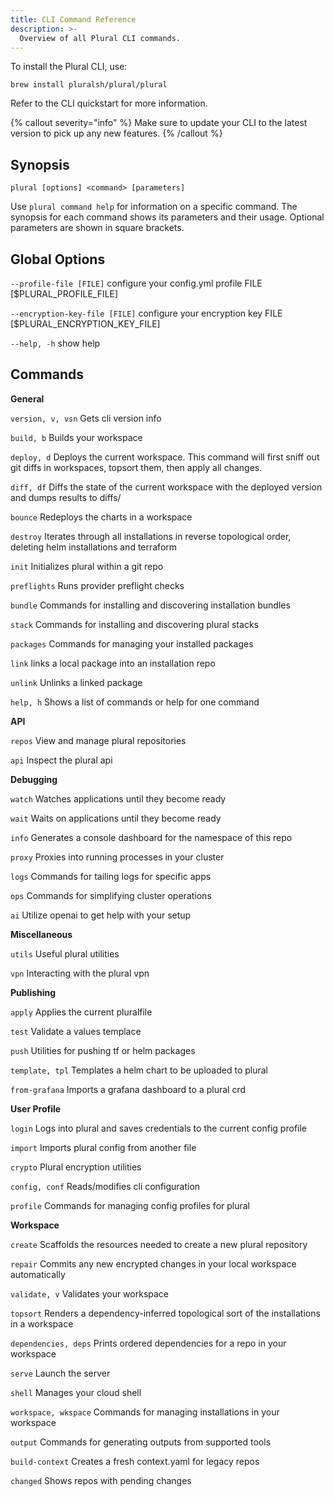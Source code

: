 ```yaml
---
title: CLI Command Reference
description: >-
  Overview of all Plural CLI commands.
---
```


To install the Plural CLI, use:

```
brew install pluralsh/plural/plural
```
Refer to the CLI quickstart for more information.

{% callout severity="info" %}
Make sure to update your CLI to the latest version to pick up any new features.
{% /callout %}

## Synopsis
```
plural [options] <command> [parameters]
```

Use `plural command help` for information on a specific command. The synopsis for each command shows its parameters and their usage. Optional parameters are shown in square brackets.

## Global Options

`--profile-file [FILE]` configure your config.yml profile FILE [$PLURAL_PROFILE_FILE]

`--encryption-key-file [FILE]` configure your encryption key FILE [$PLURAL_ENCRYPTION_KEY_FILE]

`--help, -h` show help

## Commands

**General**

`version, v, vsn`  Gets cli version info

`build, b`         Builds your workspace

`deploy, d`        Deploys the current workspace. This command will first sniff out git diffs in workspaces, topsort them, then apply all changes.

`diff, df`         Diffs the state of the current workspace with the deployed version and dumps results to diffs/
   
`bounce`           Redeploys the charts in a workspace

`destroy`          Iterates through all installations in reverse topological order, deleting helm installations and terraform

`init`             Initializes plural within a git repo

`preflights`       Runs provider preflight checks

`bundle`           Commands for installing and discovering installation bundles

`stack`            Commands for installing and discovering plural stacks

`packages`         Commands for managing your installed packages

`link`             links a local package into an installation repo

`unlink`           Unlinks a linked package

`help, h`          Shows a list of commands or help for one command


**API**

`repos`            View and manage plural repositories

`api`              Inspect the plural api


**Debugging**

`watch`            Watches applications until they become ready

`wait`             Waits on applications until they become ready

`info`             Generates a console dashboard for the namespace of this repo

`proxy`            Proxies into running processes in your cluster

`logs`             Commands for tailing logs for specific apps

`ops`              Commands for simplifying cluster operations

`ai`               Utilize openai to get help with your setup


**Miscellaneous**

`utils`            Useful plural utilities

`vpn`              Interacting with the plural vpn


**Publishing**
     
`apply`            Applies the current pluralfile

`test`             Validate a values templace

`push`             Utilities for pushing tf or helm packages

`template, tpl`    Templates a helm chart to be uploaded to plural

`from-grafana`     Imports a grafana dashboard to a plural crd


**User Profile**

`login`            Logs into plural and saves credentials to the current config profile

`import`           Imports plural config from another file

`crypto`           Plural encryption utilities

`config, conf`     Reads/modifies cli configuration

`profile`          Commands for managing config profiles for plural


**Workspace**

`create`           Scaffolds the resources needed to create a new plural repository

`repair`           Commits any new encrypted changes in your local workspace automatically

`validate, v`      Validates your workspace

`topsort`          Renders a dependency-inferred topological sort of the installations in a workspace

`dependencies, deps` Prints ordered dependencies for a repo in your workspace

`serve`            Launch the server

`shell`            Manages your cloud shell

`workspace, wkspace`  Commands for managing installations in your workspace

`output`           Commands for generating outputs from supported tools

`build-context`    Creates a fresh context.yaml for legacy repos

`changed`          Shows repos with pending changes